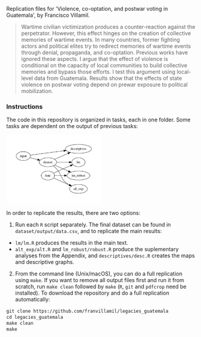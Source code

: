 Replication files for 'Violence, co-optation, and postwar voting in Guatemala', by Francisco Villamil.

> Wartime civilian victimization produces a counter-reaction against the perpetrator. However, this effect hinges on the creation of collective memories of wartime events. In many countries, former fighting actors and political elites try to redirect memories of wartime events through denial, propaganda, and co-optation. Previous works have ignored these aspects. I argue that the effect of violence is conditional on the capacity of local communities to build collective memories and bypass those efforts. I test this argument using local-level data from Guatemala. Results show that the effects of state violence on postwar voting depend on prewar exposure to political mobilization.

### Instructions

The code in this repository is organized in tasks, each in one folder. Some tasks are dependent on the output of previous tasks:

<img src="taskflow/workflow.jpeg" width=50%>

In order to replicate the results, there are two options:

1. Run each `R` script separately. The final dataset can be found in `dataset/output/data.csv`, and to replicate the main results:
  * `lm/lm.R` produces the results in the main text.
  * `alt_exp/alt.R` and `lm_robust/robust.R` produce the suplementary analyses from the Appendix, and `descriptives/desc.R` creates the maps and descriptive graphs.

2. From the command line (Unix/macOS), you can do a full replication using `make`. If you want to remove all output files first and run it from scratch, run `make clean` followed by `make` (`R`, `git` and `pdfcrop` need be installed). To download the repository and do a full replication automatically:

```shell
git clone https://github.com/franvillamil/legacies_guatemala
cd legacies_guatemala
make clean
make
```
